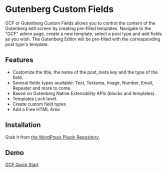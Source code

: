 # Gutenberg Custom Fields

GCF or Gutenberg Custom Fields allows you to control the content of the Gutenberg edit screen by creating pre-filled templates.
Navigate to the "GCF" admin page, create a new template, select a post type and add fields as you wish.
The Gutenberg Editor will be pre-filled with the corresponding post type's template.

## Features

* Customize the title, the name of the post_meta key and the type of the field.
* Several fields types available: Text, Textarea, Image, Number, Email, Repeater and more to come.
* Based on Gutenberg Native Extensibility APIs (blocks and templates).
* Templates Lock level.
* Create custom field types
* Add a Free HTML Area

## Installation

Grab it from [the WordPress Plugin Repository](https://wordpress.org/plugins/gutenberg-custom-fields/).

## Demo

[GCF Quick Start](intro.webm ":include :type=video controls width=100% height=400px")
